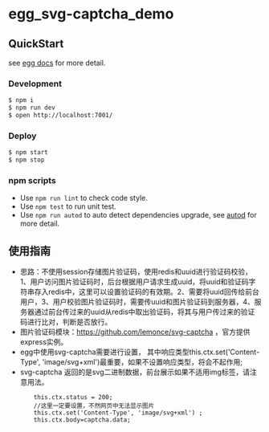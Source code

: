 # egg_svg-captcha_demo



## QuickStart

<!-- add docs here for user -->

see [egg docs][egg] for more detail.

### Development

```bash
$ npm i
$ npm run dev
$ open http://localhost:7001/
```

### Deploy

```bash
$ npm start
$ npm stop
```

### npm scripts

- Use `npm run lint` to check code style.
- Use `npm test` to run unit test.
- Use `npm run autod` to auto detect dependencies upgrade, see [autod](https://www.npmjs.com/package/autod) for more detail.


[egg]: https://eggjs.org

## 使用指南

- 思路：不使用session存储图片验证码，使用redis和uuid进行验证码校验，1、用户访问图片验证码时，后台根据用户请求生成uuid，将uuid和验证码字符串存入redis中，这里可以设置验证码的有效期。2、需要将uuid回传给前台用户，3、用户校验图片验证码时，需要传uuid和图片验证码到服务器，4、服务器通过前台传过来的uuid从redis中取出验证码，将其与用户传过来的验证码进行比对，判断是否放行。
- 图片验证码模块：https://github.com/lemonce/svg-captcha   ，官方提供express实例。
- egg中使用svg-captcha需要进行设置，  其中响应类型this.ctx.set('Content-Type', 'image/svg+xml')最重要，如果不设置响应类型，将会不起作用;
- svg-captcha 返回的是svg二进制数据，前台展示如果不适用img标签，请注意用法。

```     
       this.ctx.status = 200;
       //这里一定要设置，不然网页中无法显示图片
       this.ctx.set('Content-Type', 'image/svg+xml') ;
       this.ctx.body=captcha.data;
```

